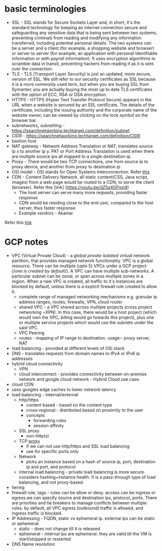 # basic terminologies
- SSL - SSL stands for Secure Sockets Layer and, in short, it's the standard technology for keeping an internet connection secure and safeguarding any sensitive data that is being sent between two systems, preventing criminals from reading and modifying any information transferred, including potential personal details. The two systems can be a server and a client (for example, a shopping website and browser) or server to server (for example, an application with personal identifiable information or with payroll information). It uses encryption algorithms to scramble data in transit, preventing hackers from reading it as it is sent over the connection.
- TLS - TLS (Transport Layer Security) is just an updated, more secure, version of SSL. We still refer to our security certificates as SSL because it is a more commonly used term, but when you are buying SSL from Symantec you are actually buying the most up to date TLS certificates with the option of ECC, RSA or DSA encryption.
- HTTPS - HTTPS (Hyper Text Transfer Protocol Secure) appears in the URL when a website is secured by an SSL certificate. The details of the certificate, including the issuing authority and the corporate name of the website owner, can be viewed by clicking on the lock symbol on the browser bar.
- subnetworks, subnetting - https://searchnetworking.techtarget.com/definition/subnet
- CIDR - https://searchnetworking.techtarget.com/definition/CIDR
- bastion host
- NAT gateway - Network Address Translation or NAT, translates source ip x to another ip y. PAT or Port Address Translation is used when there are multiple source ips all mapped to a single destination ip.
- Proxy - There would be two TCP connections, one from source ip to proxy device, and another from proxy to destination ip
- OSI model - OSI stands for Open Systems Interconnection. Refer [this](https://www.geeksforgeeks.org/layers-of-osi-model/)
- CDN - Content Delivery Network. all static content(CSS, Java script, images) from a web page would be routed to a CDN, to serve the client (browser). Refer this [link] (https://youtu.be/dZ5aXGFnxI4)
  - The host server can serve many more requests, providing faster response
  - CDN would be residing close to the end user, compared to the host server, thus faster response.
  - Example vendors - Akamai

Refer this [link](https://www.websecurity.symantec.com/en/in/security-topics/what-is-ssl-tls-https)

# GCP notes
- VPC (Virtual Private Cloud) - a *global private isolated virtual* network partition, that provides managed network functionality. VPC is a global resource. There can be multiple (upto 5) VPCs under a GCP project (/*one is created by default*/). A VPC can have multiple sub-networks. A particular subnet can be zonal, or span across multiple zones in a region. When a new VPC is created, all traffic to it's instances are blocked by default, unless there is a explicit firewall rule created to allow it.
  - complete range of managed networking mechanisms e.g. granular ip address ranges, routes, firewalls, VPN, cloud router
  - shared VPC - a VPC shared across multiple projects (cross project networking ~XPN). In this case, there would be a host project (which would own the VPC, billing would go towards this project), plus one or multiple service projects which would use the subnets under the said VPC.
  - VPC Peering
  - routes - mapping of IP range to destination. usage:- proxy server, NAT
- load balancing - provided at different levels of OSI stack
- DNS - translates requests from domain names to IPv4 or IPv6 ip addresses
- hybrid cloud connectivity
  - VPN
  - cloud interconnect - provides connectivity between on-premise network and google cloud network - Hybrid Cloud use case.
 - cloud CDN
  - uses googles edge caches to lower network latency
- load balancing - internal/external
  - http/https
    - content based - based on the content type
    - cross-regional - distributed based on proximity to the user
    - concepts
      - forwarding rules
      - session affinity
  - SSL proxy
    - non-http(s)
  - TCP [proxy](https://youtu.be/jGQTS1CxZTE)
    - if we can not use http/https and SSL load balancing
    - use for specific ports only
  - Network
    - picks an instance based on a hash of source ip, port, destination ip and port, and protocol
  - internal load balancing - private load balancing is more secure. considers hashing+instance health. It is a pass-through type of load balancing, and not proxy-based.
 - tiering
 - firewall rule, tags - rules can be allow or deny. access can be ingress or egress.we can specify source and destination ips, protocol, ports. There are priorities and tie breakers to manage conflicts between multiple rules. by default, all VPC egress (outbound) traffic is allowed, and ingress traffic is blocked.
- IP Addressing - FQDN, static vs ephemeral ip. external ips can be static or ephemeral.
  - static - does not change till it is released
  - ephemeral - internal ips are ephemeral. they are valid till the VM is start/stopped or restarted
 - DNS Name resolution
